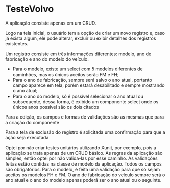 # TesteVolvo

A aplicação consiste apenas em um CRUD.

Logo na tela inicial, o usuário tem a opção de criar um novo registro e, caso já exista algum, ele pode alterar, excluir ou exibir
detalhes dos registros existentes.

Um registro consiste em três informações diferentes: modelo, ano de fabricação e ano do modelo do veículo.
- Para o modelo, existe um select com 5 modelos diferentes de caminhões, mas os únicos aceitos serão FM e FH;
- Para o ano de fabricação, sempre será salvo o ano atual, portanto campo aparece em tela, porém estará desabilitado e sempre
mostrando o ano atual;
- Para o ano do modelo, só é possível selecionar o ano atual ou subsequente, dessa forma, é exibido um componente select onde 
os únicos anos possível são os dois citados

Para a edição, os campos e formas de validações são as mesmas que para a criação do componente

Para a tela de exclusão do registro é solicitada uma confirmação para que a ação seja executada

Optei por não criar testes unitários utilizando Xunit, por exemplo, pois a aplicação se trata apenas de um CRUD básico. As regras da aplicação são simples, então optei por não valida-las por esse caminho. As validações feitas estão contidas na classe de modelo da aplicação. Todos os campos são obrigatórios. Para o modelo, é feita uma validação para que só sejam aceitos os modelos FH e FM. O ano de fabricação do veículo sempre será o ano atual e o ano do modelo apenas poderá ser o ano atual ou o seguinte.

